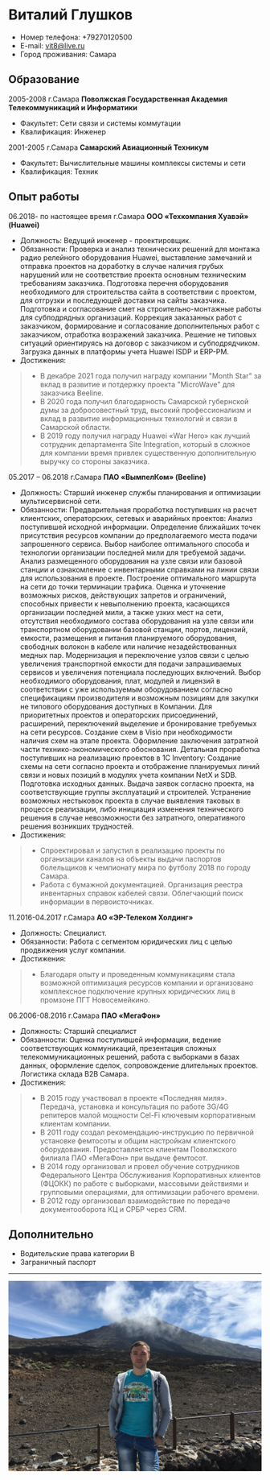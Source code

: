 # Виталий Глушков

- Номер телефона:    +79270120500
- E-mail:            vit8@live.ru
- Город проживания:  Самара

## Образование

2005-2008 г.Самара
**Поволжская Государственная Академия Телекоммуникаций и Информатики**
- Факультет: Сети связи и системы коммутации
- Квалификация: Инженер

2001-2005 г.Самара
**Самарский Авиационный Техникум**
- Факультет: Вычислительные машины комплексы системы и сети
- Квалификация: Техник

## Опыт работы

06.2018- по настоящее время г.Самара
**ООО «Техкомпания Хуавэй» (Huawei)**
- Должность: Ведущий инженер - проектировщик.
- Обязанности: Проверка и анализ технических решений для монтажа радио релейного оборудования Huawei, выставление замечаний и отправка проектов на доработку в случае наличия грубых нарушений или не соответствие проекта основным техническим требованиям заказчика. Подготовка перечня оборудования необходимого для строительства сайта в соответствии с проектом, для отгрузки и последующей доставки на сайты заказчика. Подготовка и согласование смет на строительно-монтажные работы для субподрядных организаций. Коррекция заказанных работ с заказчиком, формирование и согласование дополнительных работ с заказчиком, отработка возражений заказчика. Решение не типовых ситуаций ориентируясь на договор с заказчиком и субподрядчиком. Загрузка данных в платформы учета Huawei ISDP и ERP-PM.
- Достижения:
> - В декабре 2021 года получил награду компании "Month Star" за вклад в развитие и потдержку проекта "MicroWave" для заказчика Beeline.
> - В 2020 года получил благодарность Самарской губернской думы за добросовестный труд, высокий профессионализм и вклад в развитие информационных технологий и связи в Самарской области.
> - В 2019 году получил награду Huawei «War Hero» как лучший сотрудник департамента Site Integration, который в сложное для компании время привлек существенную дополнительную выручку со стороны заказчика.

05.2017 – 06.2018 г.Самара
**ПАО «ВымпелКом» (Beeline)**
- Должность: Старший инженер службы планирования и оптимизации мультисервисной сети.
- Обязанности: Предварительная проработка поступивших на расчет клиентских, операторских, сетевых и аварийных проектов: Анализ поступившей исходной информации. Определение ближайших точек присутствия ресурсов компании до предполагаемого места подачи запрошенного сервиса. Выбор наиболее оптимального способа и технологии организации последней мили для требуемой задачи. Анализ размещенного оборудования на узле связи или базовой станции и ознакомление с инвентарными справками на линии связи для использования в проекте. Построение оптимального маршрута на сети до точки терминации трафика. Оценка и уточнение возможных рисков, действующих запретов и ограничений, способных привести к невыполнению проекта, касающихся организации последней мили, а также узких мест на сети, отсутствия необходимого состава оборудования на узле связи или транспортном оборудовании базовой станции, портов, лицензий, емкости, размещения и питания планируемого оборудования, свободных волокон в кабеле или наличие незадействованных медных пар. Модернизация и переключение узлов связи с целью увеличения транспортной емкости для подачи запрашиваемых сервисов и увеличения потенциала последующих включений. Выбор необходимого оборудования, плат, модулей и лицензий в соответствии с уже используемым оборудованием согласно спецификациям производителя и возможным позициям для закупки не типового оборудования доступных в Компании. Для приоритетных проектов и операторских присоединений, расширений, переключений выделение и бронирование требуемых на сети ресурсов. Создание схем в Visio при необходимости наличия схем на этапе проекта. Оформление заключения затратной части технико-экономического обоснования. Детальная проработка поступивших на реализацию проектов в 1С Inventory: Создание схемы на сети согласно проекта и отображение планируемых линий связи и новых позиций в модулях учета компании NetX и SDB. Подготовка исходных данных. Выдача заявок согласно проекта, на соответствующие группы эксплуатаций и строителей. Устранение возможных нестыковок проекта в случае выявления таковых в процессе реализации, либо инициация изменения технического решения в случае невозможности без затратного, оперативного решения возникших трудностей.
- Достижения:
> - Спроектировал и запустил в реализацию проекты по организации каналов на объекты выдачи паспортов болельщиков к чемпионату мира по футболу 2018 по городу Самара.
> - Работа с бумажной документацией. Организация реестра инвентарных справок кабелей связи. Облегчающий поиск информации в первоисточниках.

11.2016-04.2017 г.Самара
**АО «ЭР-Телеком Холдинг»**
- Должность: Специалист.
- Обязанности: Работа с сегментом юридических лиц с целью продвижения услуг компании.
- Достижения:
> - Благодаря опыту и проведенным коммуникациям стала возможной оптимизация ресурсов компании и организовано комплексное подключение крупных юридических лиц в промзоне ПГТ Новосемейкино.

06.2006-08.2016 г.Самара
**ПАО «МегаФон»**
- Должность: Старший специалист
- Обязанности: Оценка поступившей информации, ведение соответствующих коммуникаций, презентация сложных телекоммуникационных решений, работа с выборками в базах данных, оформление сделок, сопровождение длительных проектов. Логистика склада B2B Самара.
- Достижения:
> - В 2015 году участвовал в проекте «Последняя миля». Передача, установка и консультация по работе 3G/4G репитеров малой мощности Cel-Fi ключевым корпоративным клиентам компании. 
> - В 2011 году создал рекомендацию-инструкцию по первичной установке фемтосоты и общим настройкам клиентского оборудования. Предоставляется клиентам Поволжского филиала ПАО «МегаФон» при выдаче фемтосот.
> - В 2014 году организовал и провел обучение сотрудников Федерального Центра Обслуживания Корпоративных клиентов (ФЦОКК) по работе с выборками, массовыми действиями и групповыми операциями, для оптимизации рабочего времени.
> - В 2012 году организовал взаимодействие по передаче документооборота КЦ и СРБР через CRM.

## Дополнительно
- Водительские права категории B
- Заграничный паспорт


---

![](img/IMG_3463.jpg)

